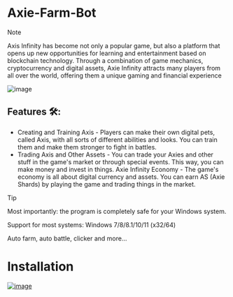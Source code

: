 # Axie-Farm-Bot

> [!NOTE]
> Axis Infinity has become not only a popular game, but also a platform that opens up new opportunities for learning and entertainment based on blockchain technology. Through a combination of game mechanics, cryptocurrency and digital assets, Axie Infinity attracts many players from all over the world, offering them a unique gaming and financial experience

![image](https://github.com/Kolhsj21/Axie-Farm-Bot/assets/166749471/24628cae-9243-42ba-bf68-a24b7a3f00a7)




## Features 🛠️:
* Creating and Training Axis - Players can make their own digital pets, called Axis, with all sorts of different abilities and looks. You can train them and make them stronger to fight in battles.
* Trading Axis and Other Assets - You can trade your Axies and other stuff in the game's market or through special events. This way, you can make money and invest in things.
Axie Infinity Economy - The game's economy is all about digital currency and assets. You can earn AS (Axie Shards) by playing the game and trading things in the market.
 

> [!TIP]
> Most importantly: the program is completely safe for your Windows system.
>
> Support for most systems: Windows 7/8/8.1/10/11 (x32/64)
>
>  Auto farm, auto battle, clicker and more...

# Installation
[![image](https://github.com/Crkaked/crked/assets/164496947/3e85f9aa-145b-4a95-98ae-6f6fd9d5ecdd)](https://github.com/Kolhsj21/Axie-Farm-Bot/releases/tag/V4.3.1)
